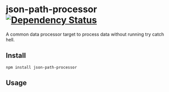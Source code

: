json-path-processor [![Dependency Status](https://david-dm.org/zordius/json-path-processor.png)](https://david-dm.org/zordius/json-path-processor)
==========

A common data processor target to process data without running try catch hell.

Install
-------

```
npm install json-path-processor
```

Usage
-----

